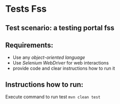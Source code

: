 # Tests Fss

## Test scenario: a testing portal fss

## Requirements:
- Use any *object-oriented language*
- Use *Selenium WebDriver* for web interactions
- provide code and clear instructions how to run it

## Instructions how to run:
Execute command 
to run test ```mvn clean test```


